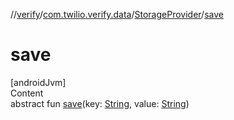 //[verify](../../index.md)/[com.twilio.verify.data](../index.md)/[StorageProvider](index.md)/[save](save.md)



# save  
[androidJvm]  
Content  
abstract fun [save](save.md)(key: [String](https://kotlinlang.org/api/latest/jvm/stdlib/kotlin/-string/index.html), value: [String](https://kotlinlang.org/api/latest/jvm/stdlib/kotlin/-string/index.html))  



